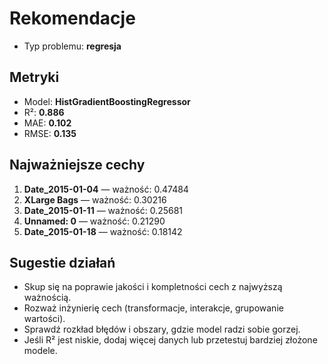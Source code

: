 # Rekomendacje
- Typ problemu: **regresja**
## Metryki
- Model: **HistGradientBoostingRegressor**
- R²: **0.886**
- MAE: **0.102**
- RMSE: **0.135**

## Najważniejsze cechy
1. **Date_2015-01-04** — ważność: 0.47484
2. **XLarge Bags** — ważność: 0.30216
3. **Date_2015-01-11** — ważność: 0.25681
4. **Unnamed: 0** — ważność: 0.21290
5. **Date_2015-01-18** — ważność: 0.18142

## Sugestie działań
- Skup się na poprawie jakości i kompletności cech z najwyższą ważnością.
- Rozważ inżynierię cech (transformacje, interakcje, grupowanie wartości).
- Sprawdź rozkład błędów i obszary, gdzie model radzi sobie gorzej.
- Jeśli R² jest niskie, dodaj więcej danych lub przetestuj bardziej złożone modele.
